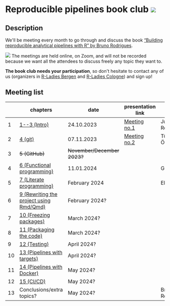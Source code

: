 # Reproducible pipelines book club <img src="https://img.shields.io/badge/book-club-blue.svg?logo=bookstack">

## Description

We'll be meeting every month to go through and discuss the book
[“Building reproducible analytical pipelines with R” by Bruno Rodrigues](https://raps-with-r.dev/).

<img src="https://img.shields.io/badge/-online-blue.svg?logo=zoom"> The meetings are held online, on Zoom, and will not be recorded because we want
all the attendees to discuss freely any topic they want to.

**The book club needs your participation**, so don't hesitate to contact any of
us (organizers in [R-Ladies Bergen](https://www.meetup.com/rladies-bergen/members/?op=leaders)
and [R-Ladies Cologne](https://www.meetup.com/rladies-cologne/members/?op=leaders))
and sign up!

## Meeting list

|   | chapters | date | presentation link | presenter | notes |
|---|---------|------|-------------------|-----------|-------|
| 1 | [1--3 (Intro)](https://raps-with-r.dev/project_start.html)  | 24.10.2023 |  [Meeting no.1](Meeting_01/JRomanowska_presentation_2023-10-24.html)  | Julia Romanowska | | 
| 2 | [4 (git)](https://raps-with-r.dev/git.html) | 07.11.2023 | [Meeting no.2](Meeting_02/RLadiesBergen_ReproducibleBookClubNumber2.html) | Türküler Özgümüş | |
| 3 | ~~5 (GitHub)~~ | ~~November/December 2023?~~ |  |  | _cancelled_ |
| 4 | [6 (Functional programming)](https://raps-with-r.dev/fprog.html) | 11.01.2024 |  | Gabe Winter |  |
| 5 | [7 (Literate programming)](https://raps-with-r.dev/lit_prog.html) | February 2024 |  | Elen Le Foll |  |
| 6 | [9 (Rewriting the project using Rmd/Qmd)](https://raps-with-r.dev/project_rewrite.html) | February 2024? |  |  |  |
| 7 | [10 (Freezing packages)](https://raps-with-r.dev/repro_intro.html) | March 2024? |  |  |  |
| 8 | [11 (Packaging the code)](https://raps-with-r.dev/packages.html) | March 2024? |  |  |  |
| 9 | [12 (Testing)](https://raps-with-r.dev/testing.html) | April 2024? |  |  |  |
| 10 | [13 (Pipelines with targets)](https://raps-with-r.dev/targets.html) | April 2024? | |  |  |
| 11 | [14 (Pipelines with Docker)](https://raps-with-r.dev/repro_cont.html) | May 2024? |  |  |  |
| 12 | [15 (CI/CD)](https://raps-with-r.dev/ci_cd.html) | May 2024? |  |  |  |
| 13 | Conclusions/extra topics? | May 2024? |  | Bruno Rodrigues |  |
